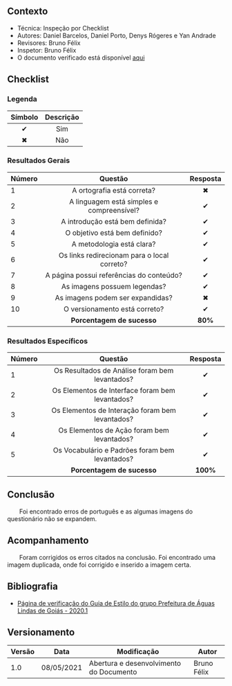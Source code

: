 ## Contexto	
 - Técnica: Inspeção por Checklist
 - Autores: Daniel Barcelos, Daniel Porto, Denys Rógeres e Yan Andrade
 - Revisores: Bruno Félix
 - Inspetor: Bruno Félix
 - O documento verificado está disponível [aqui](../../analise-de-requisitos/guia-de-estilo.md)

## Checklist

### Legenda 

|Símbolo|Descrição|
|:-:|:-:|
|✔|Sim|
|✖|Não|

### Resultados Gerais
|Número|Questão|Resposta|
|:-|:-:|:-:|
|1|A ortografia está correta?|✖|
|2|A linguagem está simples e compreensível?|✔|
|3|A introdução está bem definida?|✔|
|4|O objetivo está bem definido?|✔|
|5|A metodologia está clara?|✔|
|6|Os links redirecionam para o local correto?|✔|
|7|A página possui referências do conteúdo?|✔|
|8|As imagens possuem legendas?|✔|
|9|As imagens podem ser expandidas?|✖|
|10|O versionamento está correto?|✔|
||**Porcentagem de sucesso**|**80%**|

### Resultados Específicos
|Número|Questão|Resposta|
|:-|:-:|:-:|
|1|Os Resultados de Análise foram bem levantados?|✔|
|2|Os Elementos de Interface foram bem levantados?|✔|
|3|Os Elementos de Interação foram bem levantados?|✔|
|4|Os Elementos de Ação foram bem levantados?|✔|
|5|Os Vocabulário e Padrões foram bem levantados?|✔|
||**Porcentagem de sucesso**|**100%**|

## Conclusão
&emsp;&emsp;Foi encontrado erros de português e as algumas imagens do questionário não se expandem.

## Acompanhamento
&emsp;&emsp;Foram corrigidos os erros citados na conclusão. Foi encontrado uma imagem duplicada, onde foi corrigido e inserido a imagem certa.

## Bibliografia
- [Página de verificação do Guia de Estilo do grupo Prefeitura de Águas Lindas de Goiás - 2020.1](https://interacao-humano-computador.github.io/2020.1-Prefeiturade-Aguas-Lindas-de-Goias/verificacao/veri_guia_estilo/)

## Versionamento
|Versão|Data|Modificação|Autor|
|--|--|--|--|
|1.0|08/05/2021|Abertura e desenvolvimento do Documento|Bruno Félix|